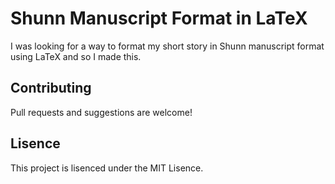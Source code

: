 # Shunn Manuscript Format in LaTeX

I was looking for a way to format my short story in Shunn manuscript format using LaTeX and so I made this.

## Contributing

Pull requests and suggestions are welcome!

## Lisence

This project is lisenced under the MIT Lisence.
